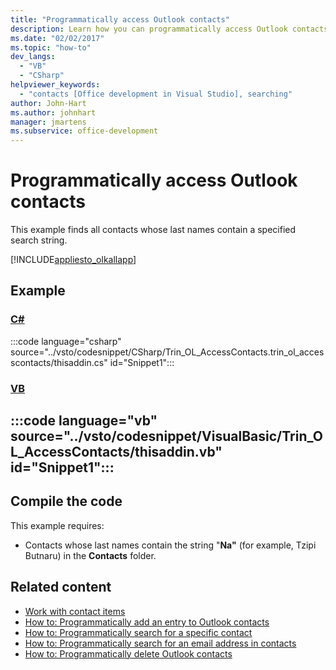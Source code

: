 ```yaml
---
title: "Programmatically access Outlook contacts"
description: Learn how you can programmatically access Outlook contacts. This example finds all contacts whose last names contain a specified search string.
ms.date: "02/02/2017"
ms.topic: "how-to"
dev_langs:
  - "VB"
  - "CSharp"
helpviewer_keywords:
  - "contacts [Office development in Visual Studio], searching"
author: John-Hart
ms.author: johnhart
manager: jmartens
ms.subservice: office-development
---
```

# Programmatically access Outlook contacts

  This example finds all contacts whose last names contain a specified search string.

 [!INCLUDE[appliesto_olkallapp](../vsto/includes/appliesto-olkallapp-md.md)]

## Example

 ### [C#](#tab/csharp)
 :::code language="csharp" source="../vsto/codesnippet/CSharp/Trin_OL_AccessContacts.trin_ol_accesscontacts/thisaddin.cs" id="Snippet1":::

 ### [VB](#tab/vb)
 :::code language="vb" source="../vsto/codesnippet/VisualBasic/Trin_OL_AccessContacts/thisaddin.vb" id="Snippet1":::
 ---

## Compile the code
 This example requires:

- Contacts whose last names contain the string "**Na"** (for example, Tzipi Butnaru) in the **Contacts** folder.

## Related content
- [Work with contact items](/previous-versions/visualstudio/visual-studio-2017/vsto/working-with-contact-items)
- [How to: Programmatically add an entry to Outlook contacts](../vsto/how-to-programmatically-add-an-entry-to-outlook-contacts.md)
- [How to: Programmatically search for a specific contact](/previous-versions/visualstudio/visual-studio-2017/vsto/how-to-programmatically-search-for-a-specific-contact)
- [How to: Programmatically search for an email address in contacts](/previous-versions/visualstudio/visual-studio-2017/vsto/how-to-programmatically-search-for-an-e-mail-address-in-contacts)
- [How to: Programmatically delete Outlook contacts](/previous-versions/visualstudio/visual-studio-2017/vsto/how-to-programmatically-delete-outlook-contacts)
